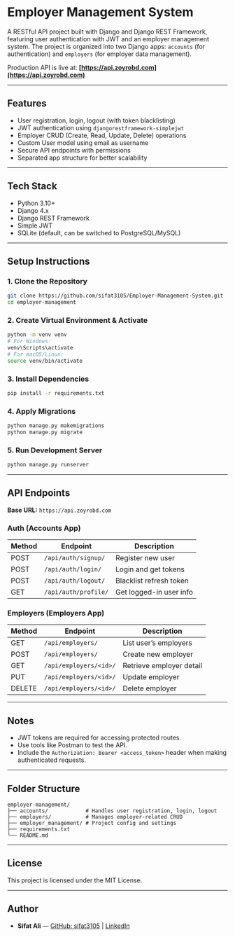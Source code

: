 # Employer Management System

A RESTful API project built with Django and Django REST Framework, featuring user authentication with JWT and an employer management system. The project is organized into two Django apps: `accounts` (for authentication) and `employers` (for employer data management).

Production API is live at: **[https://api.zoyrobd.com](https://api.zoyrobd.com)**

---

## Features

- User registration, login, logout (with token blacklisting)
- JWT authentication using `djangorestframework-simplejwt`
- Employer CRUD (Create, Read, Update, Delete) operations
- Custom User model using email as username
- Secure API endpoints with permissions
- Separated app structure for better scalability

---

## Tech Stack

- Python 3.10+
- Django 4.x
- Django REST Framework
- Simple JWT
- SQLite (default, can be switched to PostgreSQL/MySQL)

---

## Setup Instructions

### 1. Clone the Repository

```bash
git clone https://github.com/sifat3105/Employer-Management-System.git
cd employer-management
```

### 2. Create Virtual Environment & Activate

```bash
python -m venv venv
# For Windows:
venv\Scripts\activate
# For macOS/Linux:
source venv/bin/activate
```

### 3. Install Dependencies

```bash
pip install -r requirements.txt
```

### 4. Apply Migrations

```bash
python manage.py makemigrations
python manage.py migrate
```

### 5. Run Development Server

```bash
python manage.py runserver
```

---

## API Endpoints

**Base URL:** `https://api.zoyrobd.com`

### Auth (Accounts App)

| Method | Endpoint            | Description            |
|--------|---------------------|------------------------|
| POST   | `/api/auth/signup/` | Register new user      |
| POST   | `/api/auth/login/`  | Login and get tokens   |
| POST   | `/api/auth/logout/` | Blacklist refresh token|
| GET    | `/api/auth/profile/`| Get logged-in user info|

### Employers (Employers App)

| Method | Endpoint                | Description              |
|--------|-------------------------|--------------------------|
| GET    | `/api/employers/`       | List user’s employers    |
| POST   | `/api/employers/`       | Create new employer      |
| GET    | `/api/employers/<id>/`  | Retrieve employer detail |
| PUT    | `/api/employers/<id>/`  | Update employer          |
| DELETE | `/api/employers/<id>/`  | Delete employer          |

---

## Notes

- JWT tokens are required for accessing protected routes.
- Use tools like Postman to test the API.
- Include the `Authorization: Bearer <access_token>` header when making authenticated requests.

---

## Folder Structure

```
employer-management/
├── accounts/            # Handles user registration, login, logout
├── employers/           # Manages employer-related CRUD
├── employer_management/ # Project config and settings
├── requirements.txt
└── README.md
```

---

## License

This project is licensed under the MIT License.

---

## Author

- **Sifat Ali** — [GitHub: sifat3105](https://github.com/sifat3105) | [LinkedIn](https://linkedin.com/in/sifat3105)


